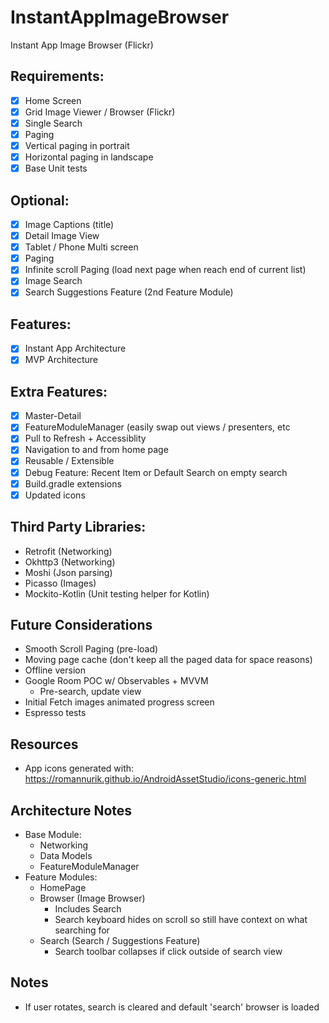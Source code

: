 # InstantAppImageBrowser
Instant App Image Browser (Flickr)

## Requirements:
- [x] Home Screen
- [x] Grid Image Viewer / Browser (Flickr)
- [x] Single Search
- [x] Paging
- [x] Vertical paging in portrait
- [x] Horizontal paging in landscape
- [x] Base Unit tests

## Optional:
- [x] Image Captions (title) 
- [x] Detail Image View
- [x] Tablet / Phone Multi screen
- [x] Paging
- [x] Infinite scroll Paging (load next page when reach end of current list) 
- [x] Image Search
- [x] Search Suggestions Feature (2nd Feature Module)

## Features:
- [x] Instant App Architecture
- [x] MVP Architecture

## Extra Features:
- [x] Master-Detail
- [x] FeatureModuleManager (easily swap out views / presenters, etc 
- [x] Pull to Refresh + Accessiblity
- [x] Navigation to and from home page 
- [x] Reusable / Extensible 
- [x] Debug Feature: Recent Item or Default Search  on empty search 
- [x] Build.gradle extensions
- [x] Updated icons 

## Third Party Libraries:
* Retrofit (Networking)
* Okhttp3 (Networking)
* Moshi (Json parsing)
* Picasso (Images)
* Mockito-Kotlin (Unit testing helper for Kotlin)

## Future Considerations
* Smooth Scroll Paging (pre-load)
* Moving page cache (don't keep all the paged data for space reasons)
* Offline version 
* Google Room POC w/ Observables + MVVM
	* Pre-search, update view
* Initial Fetch images animated progress screen
* Espresso tests

## Resources
* App icons generated with: https://romannurik.github.io/AndroidAssetStudio/icons-generic.html

## Architecture Notes
* Base Module:
	* Networking 
	* Data Models
	* FeatureModuleManager
* Feature Modules:
	* HomePage
	* Browser (Image Browser)
		* Includes Search
		* Search keyboard hides on scroll so still have context on what searching for
	* Search (Search / Suggestions Feature)
		* Search toolbar collapses if click outside of search view

## Notes
* If user rotates, search is cleared and default 'search' browser is loaded 
